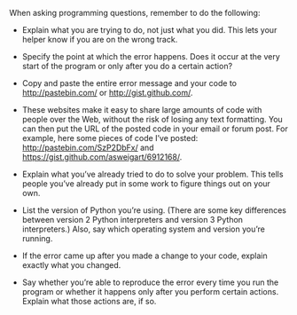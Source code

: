 When asking programming questions, remember to do the following:

- Explain what you are trying to do, not just what you did. This lets your helper know if you are on the wrong track.

    
- Specify the point at which the error happens. Does it occur at the very start of the program or only after you do a certain action?

- Copy and paste the entire error message and your code to http://pastebin.com/ or http://gist.github.com/.

- These websites make it easy to share large amounts of code with people over the Web, without the risk of losing any text formatting. You can then put the URL of the posted code in your email or forum post. For example, here some pieces of code I’ve posted: http://pastebin.com/SzP2DbFx/ and https://gist.github.com/asweigart/6912168/.

- Explain what you’ve already tried to do to solve your problem. This tells people you’ve already put in some work to figure things out on your own.

- List the version of Python you’re using. (There are some key differences between version 2 Python interpreters and version 3 Python interpreters.) Also, say which operating system and version you’re running.

- If the error came up after you made a change to your code, explain exactly what you changed.

- Say whether you’re able to reproduce the error every time you run the program or whether it happens only after you perform certain actions. Explain what those actions are, if so.

